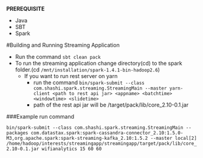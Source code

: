 
**PREREQUISITE**

* Java
* SBT
* Spark

#Building and Running Streaming Application

 * Run the command `sbt clean pack` 
 * To run the streaming application change directory(cd) to the spark folder.(cd `/mnt/installation/spark-1.4.1-bin-hadoop2.6`) 
   - If you want to run rest server on yarn
     +  run the command `bin/spark-submit --class com.shashi.spark.streaming.StreamingMain --master yarn-client <path to rest api jar> <appname> <batchtime> <windowtime> <slidetime>`
     + path of the rest api jar will be <path to our project>/target/pack/lib/core_2.10-0.1.jar 

###Example run command

`bin/spark-submit --class com.shashi.spark.streaming.StreamingMain --packages com.datastax.spark:spark-cassandra-connector_2.10:1.5.0-M3,org.apache.spark:spark-streaming-kafka_2.10:1.5.2 --master local[2] /home/hadoop/interests/streamingapp/streamingapp/target/pack/lib/core_2.10-0.1.jar wifianalytics 15 60 60`